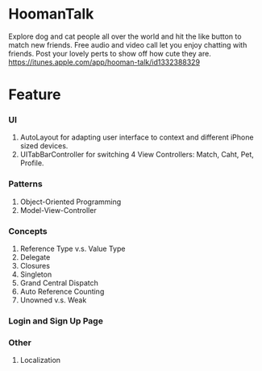 # HoomanTalk
Explore dog and cat people all over the world and hit the like button to match new friends.
Free audio and video call let you enjoy chatting with friends.
Post your lovely perts to show off how cute they are.
https://itunes.apple.com/app/hooman-talk/id1332388329

# Feature
### UI
1. AutoLayout for adapting user interface to context and different iPhone sized devices.
2. UITabBarController for switching 4 View Controllers: Match, Caht, Pet, Profile.

### Patterns
1. Object-Oriented Programming
2. Model-View-Controller

### Concepts
1. Reference Type v.s. Value Type
2. Delegate
3. Closures
4. Singleton
5. Grand Central Dispatch
6. Auto Reference Counting
7. Unowned v.s. Weak

### Login and Sign Up Page

### Other
1. Localization

